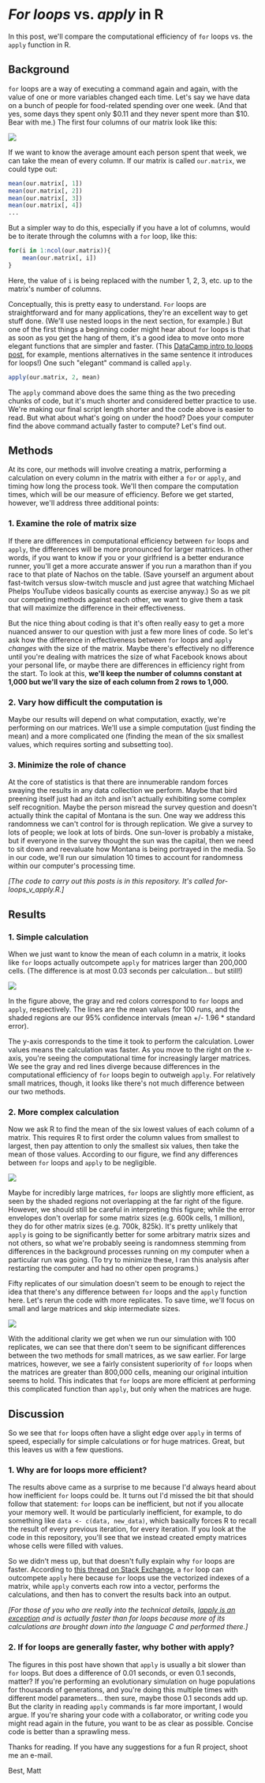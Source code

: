 # _For loops_ vs. _apply_ in R
In this post, we'll compare the computational efficiency of `for` loops vs. the `apply` function in R. 

## Background
`for` loops are a way of executing a command again and again, with the value of one or more variables changed each time. Let's say we have data on a bunch of people for food-related spending over one week. (And that yes, some days they spent only $0.11 and they never spent more than $10. Bear with me.) The first four columns of our matrix look like this:

![](https://1.bp.blogspot.com/-k8urW3PwrNo/WWfNHpLzWEI/AAAAAAAABZQ/QT98q-Nq9Z4Hq-yFRpUL-lgVppNEIXX4ACLcBGAs/s1600/spent.png)

If we want to know the average amount each person spent that week, we can take the mean of every column. If our matrix is called `our.matrix`, we could type out: 

```r
mean(our.matrix[, 1])
mean(our.matrix[, 2])
mean(our.matrix[, 3])
mean(our.matrix[, 4])
...
```

But a simpler way to do this, especially if you have a lot of columns, would be to iterate through the columns with a `for` loop, like this:

```r
for(i in 1:ncol(our.matrix)){
    mean(our.matrix[, i])
}
```
Here, the value of `i` is being replaced with the number 1, 2, 3, etc. up to the matrix's number of columns. 

Conceptually, this is pretty easy to understand. `For` loops are straightforward and for many applications, they're an excellent way to get stuff done. (We'll use nested loops in the next section, for example.) But one of the first things a beginning coder might hear about `for` loops is that as soon as you get the hang of them, it's a good idea to move onto more elegant functions that are simpler and faster. (This [DataCamp intro to loops post](https://www.datacamp.com/community/tutorials/tutorial-on-loops-in-r#gs.DrVUdXM), for example, mentions alternatives in the same sentence it introduces for loops!) One such "elegant" command is called `apply`. 

```r
apply(our.matrix, 2, mean)
```

The `apply` command above does the same thing as the two preceding chunks of code, but it's much shorter and considered better practice to use. We're making our final script length shorter and the code above is easier to read. But what about what's going on under the hood? Does your computer find the above command actually faster to compute? Let's find out.

## Methods
At its core, our methods will involve creating a matrix, performing a calculation on every column in the matrix with either a `for` or `apply`, and timing how long the process took. We'll then compare the computation times, which will be our measure of efficiency. Before we get started, however, we'll address three additional points:

### 1. Examine the role of matrix size
If there are differences in computational efficiency between `for` loops and `apply`, the differences will be more pronounced for larger matrices. In other words, if you want to know if you or your girlfriend is a better endurance runner, you'll get a more accurate answer if you run a marathon than if you race to that plate of Nachos on the table. (Save yourself an argument about fast-twitch versus slow-twitch muscle and just agree that watching Michael Phelps YouTube videos basically counts as exercise anyway.) So as we pit our competing methods against each other, we want to give them a task that will maximize the difference in their effectiveness.

But the nice thing about coding is that it's often really easy to get a more nuanced answer to our question with just a few more lines of code. So let's ask how the difference in effectiveness between `for` loops and `apply` _changes_ with the size of the matrix. Maybe there's effectively no difference until you're dealing with matrices the size of what Facebook knows about your personal life, or maybe there are differences in efficiency right from the start. To look at this, **we'll keep the number of columns constant at 1,000 but we'll vary the size of each column from 2 rows to 1,000.**

### 2. Vary how difficult the computation is
Maybe our results will depend on what computation, exactly, we're performing on our matrices. We'll use a simple computation (just finding the mean) and a more complicated one (finding the mean of the six smallest values, which requires sorting and subsetting too).  

### 3. Minimize the role of chance
At the core of statistics is that there are innumerable random forces swaying the results in any data collection we perform. Maybe that bird preening itself just had an itch and isn't actually exhibiting some complex self recognition. Maybe the person misread the survey question and doesn't actually think the capital of Montana is the sun. One way we address this randomness we can't control for is through replication. We give a survey to lots of people; we look at lots of birds. One sun-lover is probably a mistake, but if everyone in the survey thought the sun was the capital, then we need to sit down and reevaluate how Montana is being portrayed in the media. So in our code, we'll run our simulation 10 times to account for randomness within our computer's processing time.

_[The code to carry out this posts is in this repository. It's called for-loops_v_apply.R.]_

## Results
### 1. Simple calculation
When we just want to know the mean of each column in a matrix, it looks like `for` loops actually outcompete `apply` for matrices larger than 200,000 cells. (The difference is at most 0.03 seconds per calculation... but still!) 

![](https://i.imgur.com/sUOOLUZ.png)

In the figure above, the gray and red colors correspond to `for` loops and `apply`, respectively. The lines are the mean values for 100 runs, and the shaded regions are our 95% confidence intervals (mean +/- 1.96 * standard error).

The y-axis corresponds to the time it took to perform the calculation. Lower values means the calculation was faster. As you move to the right on the x-axis, you're seeing the computational time for increasingly larger matrices. We see the gray and red lines diverge because differences in the computational efficiency of `for` loops begin to outweigh `apply`. For relatively small matrices, though, it looks like there's not much difference between our two methods. 

### 2. More complex calculation
Now we ask R to find the mean of the six lowest values of each column of a matrix. This requires R to first order the column values from smallest to largest, then pay attention to only the smallest six values, then take the mean of those values. According to our figure, we find any differences between `for` loops and `apply` to be negligible. 

![](https://i.imgur.com/eyzGTLC.png)

Maybe for incredibly large matrices, `for` loops are slightly more efficient, as seen by the shaded regions not overlapping at the far right of the figure. However, we should still be careful in interpreting this figure; while the error envelopes don't overlap for some matrix sizes (e.g. 600k cells, 1 million), they do for other matrix sizes (e.g. 700k, 825k). It's pretty unlikely that `apply` is going to be significantly better for some arbitrary matrix sizes and not others, so what we're probably seeing is randomness stemming from differences in the background processes running on my computer when a particular run was going. (To try to minimize these, I ran this analysis after restarting the computer and had no other open programs.) 

Fifty replicates of our simulation doesn't seem to be enough to reject the idea that there's any difference between `for` loops and the `apply` function here. Let's rerun the code with more replicates. To save time, we'll focus on small and large matrices and skip intermediate sizes.

![](https://i.imgur.com/f7WLhas.png)

With the additional clarity we get when we run our simulation with 100 replicates, we can see that there don't seem to be significant differences between the two methods for small matrices, as we saw earlier. For large matrices, however, we see a fairly consistent superiority of `for` loops when the matrices are greater than 800,000 cells, meaning our original intuition seems to hold. This indicates that `for` loops are more efficient at performing this complicated function than `apply`, but only when the matrices are huge.

## Discussion
So we see that `for` loops often have a slight edge over `apply` in terms of speed, especially for simple calculations or for huge matrices. Great, but this leaves us with a few questions.

### 1. Why are for loops more efficient?
The results above came as a surprise to me because I'd always heard about how inefficient `for` loops could be. It turns out I'd missed the bit that should follow that statement: `for` loops can be inefficient, but not if you allocate your memory well. It would be particularly inefficient, for example, to do something like `data <- c(data, new_data)`, which basically forces R to recall the result of every previous iteration, for every iteration. If you look at the code in this repository, you'll see that we instead created empty matrices whose cells were filled with values. 

So we didn't mess up, but that doesn't fully explain why `for` loops are faster. According to [this thread on Stack Exchange](https://stackoverflow.com/questions/5533246/why-is-apply-method-slower-than-a-for-loop-in-r), a `for` loop can outcompete `apply` here because `for` loops use the vectorized indexes of a matrix, while `apply` converts each row into a vector, performs the calculations, and then has to convert the results back into an output. 

_[For those of you who are really into the technical details, [lapply is an exception](https://stackoverflow.com/questions/2275896/is-rs-apply-family-more-than-syntactic-sugar) and is actually faster than for loops because more of its calculations are brought down into the language C and performed there.]_

### 2. If for loops are generally faster, why bother with apply?
The figures in this post have shown that `apply` is usually a bit slower than `for` loops. But does a difference of 0.01 seconds, or even 0.1 seconds, matter? If you're performing an evolutionary simulation on huge populations for thousands of generations, and you're doing this multiple times with different model parameters... then sure, maybe those 0.1 seconds add up. But the clarity in reading `apply` commands is far more important, I would argue. If you're sharing your code with a collaborator, or writing code you might read again in the future, you want to be as clear as possible. Concise code is better than a sprawling mess.

Thanks for reading. If you have any suggestions for a fun R project, shoot me an e-mail.

Best,
Matt
